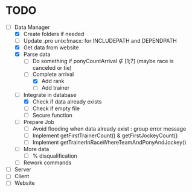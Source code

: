 # TODO
- [ ] Data Manager
    - [x] Create folders if needed
    - [ ] Update .pro unix:!macx: for INCLUDEPATH and DEPENDPATH
    - [x] Get data from website
    - [x] Parse data
        - [ ] Do something if ponyCountArrival ∉ \[1;7\] \(maybe race is canceled or tie\)
        - [ ] Complete arrival
            - [x] Add rank
            - [ ] Add trainer
    - [ ] Integrate in database
        - [x] Check if data already exists
        - [ ] Check if empty file
        - [ ] Secure function
    - [ ] Prepare Job
        - [ ] Avoid flooding when data already exist : group error message
        - [ ] Implement getFirstTrainerCount() & getFirstJockeyCount()
        - [ ] Implement getTrainerInRaceWhereTeamAndPonyAndJockey()
    - [ ] More data 
        - [ ] % disqualification
    - [ ] Rework commands
- [ ] Server
- [ ] Client
- [ ] Website
